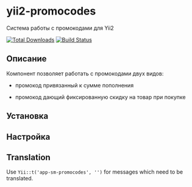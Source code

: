 # yii2-promocodes
Система работы с промокодами для Yii2

[![Total Downloads](https://img.shields.io/packagist/dt/sorokinmedia/yii2-promocodes.svg)](https://packagist.org/packages/sorokinmedia/yii2-promocodes)
[![Build Status](https://travis-ci.org/sorokinmedia/yii2-promocodes.svg?branch=master)](https://travis-ci.org/sorokinmedia/yii2-promocodes)

## Описание
Компонент позволяет работать с промокодами двух видов:

- промокод привязанный к сумме пополнения

- промокод дающий фиксированную скидку на товар при покупке



## Установка

## Настройка

## Translation

Use `Yii::t('app-sm-promocodes', '')` for messages which need to be translated.
